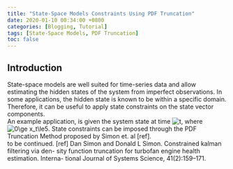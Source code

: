 ```yaml
---
title: "State-Space Models Constraints Using PDF Truncation"
date: 2020-01-10 00:34:00 +0800
categories: [Blogging, Tutorial]
tags: [State-Space Models, PDF Truncation]
toc: false
---
```

## Introduction
State-space models are well suited for time-series data and allow estimating the hidden states of the system from imperfect observations.
In some applications, the hidden state is known to be within a specific domain. Therefore, it can be useful to apply state constraints on the state vector components.\
An example application, is given the system state at time ![t](https://render.githubusercontent.com/render/math?math=t), where ![0\ge x_t\le5](https://render.githubusercontent.com/render/math?math=0%5Cge%20x_t%5Cle5). State constraints can be imposed through the PDF Truncation Method proposed by Simon et. al [ref].\
to be continued.
[ref] Dan Simon and Donald L Simon. Constrained kalman filtering via den- sity function truncation for turbofan engine health estimation. Interna- tional Journal of Systems Science, 41(2):159–171.